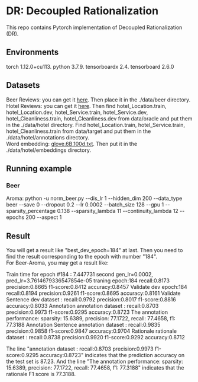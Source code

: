 # DR: Decoupled Rationalization
This repo contains Pytorch implementation of Decoupled Rationalization (DR).  
## Environments
torch 1.12.0+cu113. python 3.7.9. tensorboardx 2.4. tensorboard 2.6.0
## Datasets
Beer Reviews: you can get it [here](http://people.csail.mit.edu/taolei/beer/). Then place it in the ./data/beer directory.  
Hotel Reviews: you can get it [here](https://people.csail.mit.edu/yujia/files/r2a/data.zip). 
Then  find hotel_Location.train, hotel_Location.dev, hotel_Service.train, hotel_Service.dev, hotel_Cleanliness.train, hotel_Cleanliness.dev from data/oracle and put them in the ./data/hotel directory. 
Find hotel_Location.train, hotel_Service.train, hotel_Cleanliness.train from data/target and put them in the ./data/hotel/annotations directory.  
Word embedding: [glove.6B.100d.txt](https://nlp.stanford.edu/projects/glove/). Then put it in the ./data/hotel/embeddings directory.

## Running example
### Beer
Aroma: python -u norm_beer.py --dis_lr 1 --hidden_dim 200 --data_type beer --save 0 --dropout 0.2 --lr 0.0002 --batch_size 128 --gpu 1 --sparsity_percentage 0.138 --sparsity_lambda 11 --continuity_lambda 12 --epochs 200 --aspect 1

## Result  
You will get a result like "best_dev_epoch=184" at last. Then you need to find the result corresponding to the epoch with number "184".  
For Beer-Aroma, you may get a result like: 

Train time for epoch #184 : 7.447731 second
gen_lr=0.0002, pred_lr=3.7614679336547854e-05
traning epoch:184 recall:0.8173 precision:0.8665 f1-score:0.8412 accuracy:0.8457
Validate
dev epoch:184 recall:0.8194 precision:0.9261 f1-score:0.8695 accuracy:0.8161
Validate Sentence
dev dataset : recall:0.9792 precision:0.8017 f1-score:0.8816 accuracy:0.8033
Annotation
annotation dataset : recall:0.8703 precision:0.9973 f1-score:0.9295 accuracy:0.8723
The annotation performance: sparsity: 15.6389, precision: 77.1722, recall: 77.4658, f1: 77.3188
Annotation Sentence
annotation dataset : recall:0.9835 precision:0.9858 f1-score:0.9847 accuracy:0.9704
Rationale
rationale dataset : recall:0.8738 precision:0.9920 f1-score:0.9292 accuracy:0.8712

The line "annotation dataset : recall:0.8703 precision:0.9973 f1-score:0.9295 accuracy:0.8723" indicates that the prediction accuracy on the test set is 87.23. And the line 
"The annotation performance: sparsity: 15.6389, precision: 77.1722, recall: 77.4658, f1: 77.3188" indicates that the rationale F1 score is 77.3188.








